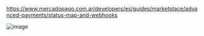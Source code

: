 https://www.mercadopago.com.ar/developers/es/guides/marketplace/advanced-payments/status-map-and-webhooks

![image](https://user-images.githubusercontent.com/52415035/85510974-79d34200-b5ce-11ea-93f5-18c7d0ba42c8.png)